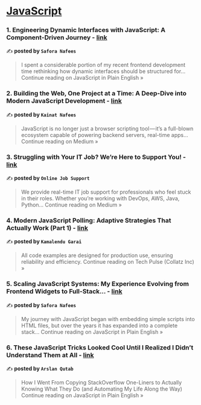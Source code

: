 
<h1><a href=https://medium.com/tag/javascript-development/recommended target="_blank" rel="noopener noreferrer">JavaScript</a></h1>
<h3>1. Engineering Dynamic Interfaces with JavaScript: A Component-Driven Journey - <a href="https://javascript.plainenglish.io/engineering-dynamic-interfaces-with-javascript-a-component-driven-journey-892f9a4be343?source=rss------javascript_development-5" target="_blank" rel="noopener noreferrer">link</a></h3>

✍️ **posted by `Safora Nafees`**

<blockquote>I spent a considerable portion of my recent frontend development time rethinking how dynamic interfaces should be structured for…
Continue reading on JavaScript in Plain English »</blockquote>

<h3>2. Building the Web, One Project at a Time: A Deep-Dive into Modern JavaScript Development - <a href="https://medium.com/@kainatnafees/building-the-web-one-project-at-a-time-a-deep-dive-into-modern-javascript-development-cad92bd441c4?source=rss------javascript_development-5" target="_blank" rel="noopener noreferrer">link</a></h3>

✍️ **posted by `Kainat Nafees`**

<blockquote>JavaScript is no longer just a browser scripting tool — it’s a full-blown ecosystem capable of powering backend servers, real-time apps…
Continue reading on Medium »</blockquote>

<h3>3.  Struggling with Your IT Job? We’re Here to Support You! - <a href="https://medium.com/@ojs.jobhelp/struggling-with-your-it-job-were-here-to-support-you-b95d60ed2501?source=rss------javascript_development-5" target="_blank" rel="noopener noreferrer">link</a></h3>

✍️ **posted by `Online Job Support`**

<blockquote>We provide real-time IT job support for professionals who feel stuck in their roles. Whether you’re working with DevOps, AWS, Java, Python…
Continue reading on Medium »</blockquote>

<h3>4. Modern JavaScript Polling: Adaptive Strategies That Actually Work (Part 1) - <a href="https://medium.com/tech-pulse-by-collatzinc/modern-javascript-polling-adaptive-strategies-that-actually-work-part-1-9909f5946730?source=rss------javascript_development-5" target="_blank" rel="noopener noreferrer">link</a></h3>

✍️ **posted by `Kamalendu Garai`**

<blockquote>All code examples are designed for production use, ensuring reliability and efficiency.
Continue reading on Tech Pulse (Collatz Inc) »</blockquote>

<h3>5. Scaling JavaScript Systems: My Experience Evolving from Frontend Widgets to Full-Stack… - <a href="https://javascript.plainenglish.io/scaling-javascript-systems-my-experience-evolving-from-frontend-widgets-to-full-stack-4835951ac559?source=rss------javascript_development-5" target="_blank" rel="noopener noreferrer">link</a></h3>

✍️ **posted by `Safora Nafees`**

<blockquote>My journey with JavaScript began with embedding simple scripts into HTML files, but over the years it has expanded into a complete stack…
Continue reading on JavaScript in Plain English »</blockquote>

<h3>6. These JavaScript Tricks Looked Cool Until I Realized I Didn’t Understand Them at All - <a href="https://javascript.plainenglish.io/these-javascript-tricks-looked-cool-until-i-realized-i-didnt-understand-them-at-all-c44dd9939bd7?source=rss------javascript_development-5" target="_blank" rel="noopener noreferrer">link</a></h3>

✍️ **posted by `Arslan Qutab`**

<blockquote>How I Went From Copying StackOverflow One-Liners to Actually Knowing What They Do (and Automating My Life Along the Way)
Continue reading on JavaScript in Plain English »</blockquote>

